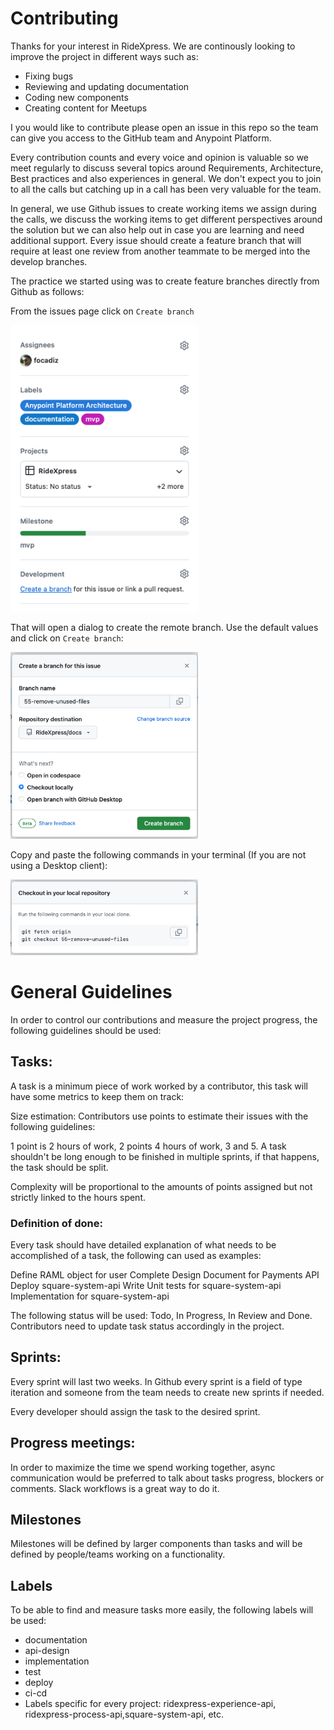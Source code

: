 # Contributing

Thanks for your interest in RideXpress. We are continously looking to improve the project in different ways such as:  
- Fixing bugs
- Reviewing and updating documentation
- Coding new components
- Creating content for Meetups

I you would like to contribute please open an issue in this repo so the team can give you access to the GitHub team and Anypoint Platform.

Every contribution counts and every voice and opinion is valuable so we meet regularly to discuss several topics around Requirements, Architecture, Best practices and also experiences in general. We don't expect you to join to all the calls but catching up in a call has been very valuable for the team.

In general, we use Github issues to create working items we assign during the calls, we discuss the working items to get different perspectives around the solution but we can also help out in case you are learning and need additional support. Every issue should create a feature branch that will require at least one review from another teammate to be merged into the develop branches.

The practice we started using was to create feature branches directly from Github as follows:

From the issues page click on `Create branch`

<img src="images/issues-create-branch.png" alt="drawio github mode" width="300"/>

That will open a dialog to create the remote branch. Use the default values and click on `Create branch`:

<img src="images/issues-checkout-locally.png" alt="drawio github mode" width="300"/>

Copy and paste the following commands in your terminal (If you are not using a Desktop client):

<img src="images/issues-fetch-checkout.png" alt="drawio github mode" width="300"/>

# General Guidelines

In order to control our contributions and measure the project progress, the following guidelines should be used:

## Tasks:

A task is a minimum piece of work worked by a contributor, this task will have some metrics to keep them on track:

Size estimation: Contributors use points to estimate their issues with the following guidelines:

  1 point is 2 hours of work, 2 points 4 hours of work, 3 and 5. 
  A task shouldn't be long enough to be finished in multiple sprints, if that happens, the task should be split.
  
  Complexity will be proportional to the amounts of points assigned but not strictly linked to the hours spent.

### Definition of done:
Every task should have detailed explanation of what needs to be accomplished of a task, the following can used as examples:

Define RAML object for user
Complete Design Document for Payments API
Deploy square-system-api
Write Unit tests for square-system-api
Implementation for square-system-api

The following status will be used: Todo, In Progress, In Review and Done.
Contributors need to update task status accordingly in the project.

## Sprints:

Every sprint will last two weeks.
In Github every sprint is a field of type iteration and someone from the team needs to create new sprints if needed.

Every developer should assign the task to the desired sprint.

## Progress meetings:

In order to maximize the time we spend working together, async communication would be preferred to talk about tasks progress, 
blockers or comments. Slack workflows is a great way to do it.

## Milestones

Milestones will be defined by larger components than tasks and will be defined by people/teams working on a functionality.

## Labels

To be able to find and measure tasks more easily, the following labels will be used:
- documentation
- api-design
- implementation
- test
- deploy
- ci-cd
- Labels specific for every project: ridexpress-experience-api, ridexpress-process-api,square-system-api, etc.
